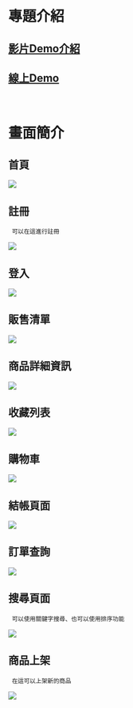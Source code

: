 # 專題介紹
## [影片Demo介紹](https://www.youtube.com/watch?v=UY_v4Gj4MFA)
## [線上Demo](https://gogobuy20210721195855.azurewebsites.net/)

<br />

# 畫面簡介

## 首頁
![](./img/index.png)

## 註冊
     可以在這進行註冊
![](./img/register.png)

## 登入
![](./img/login.png)

## 販售清單
![](./img/productList.png)

## 商品詳細資訊
![](./img/details.png)

## 收藏列表
![](./img/collect.png)

## 購物車
![](./img/cart.png)

## 結帳頁面
![](./img/checkOut.png)

## 訂單查詢
![](./img/orderList.png)

## 搜尋頁面
     可以使用關鍵字搜尋、也可以使用排序功能
![](./img/search.png)

## 商品上架
     在這可以上架新的商品
![](./img/upload.png)